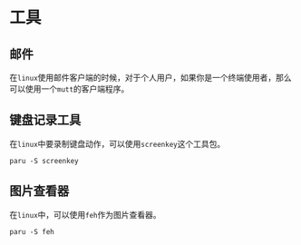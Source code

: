 # 工具

## 邮件

在`linux`使用邮件客户端的时候，对于个人用户，如果你是一个终端使用者，那么可以使用一个`mutt`的客户端程序。

## 键盘记录工具

在`linux`中要录制键盘动作，可以使用`screenkey`这个工具包。

```shell
paru -S screenkey
```

## 图片查看器

在`linux`中，可以使用`feh`作为图片查看器。

```shell
paru -S feh
```
